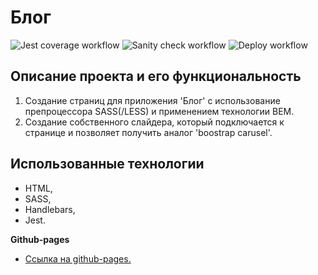 # Блог

![Jest coverage workflow](https://github.com/Stern-Ritter/blog-application/actions/workflows/coverage.yml/badge.svg)
![Sanity check workflow](https://github.com/Stern-Ritter/blog-application/actions/workflows/sanity-check.yml/badge.svg)
![Deploy workflow](https://github.com/Stern-Ritter/blog-application/actions/workflows/deploy.yml/badge.svg)

## Описание проекта и его функциональность

1. Создание страниц для приложения 'Блог' с использование препроцессора SASS(/LESS) и применением технологии BEM.
2. Создание собственного слайдера, который подключается к странице и позволяет получить аналог 'boostrap carusel'.

## Использованные технологии

- HTML,
- SASS,
- Handlebars,
- Jest.

**Github-pages**

- [Ссылка на github-pages.](https://stern-ritter.github.io/blog-application/)

